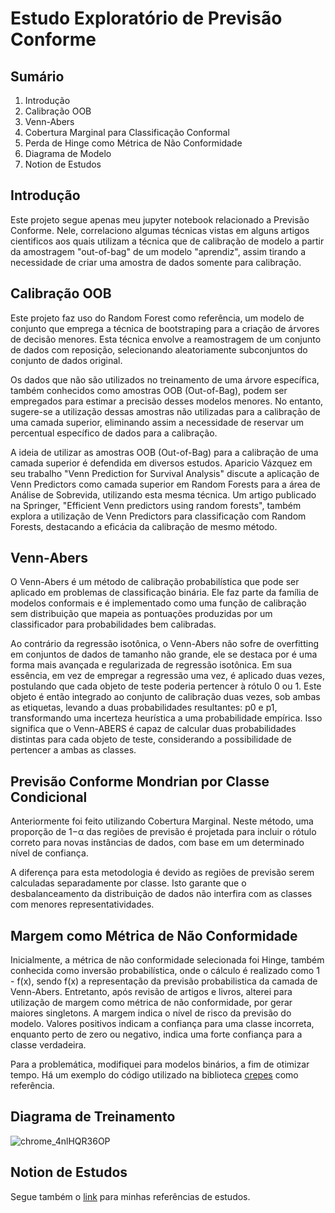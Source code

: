# Estudo Exploratório de Previsão Conforme

## Sumário

1. Introdução
2. Calibração OOB
3. Venn-Abers
4. Cobertura Marginal para Classificação Conformal
5. Perda de Hinge como Métrica de Não Conformidade
6. Diagrama de Modelo
7. Notion de Estudos

## Introdução

Este projeto segue apenas meu jupyter notebook relacionado a Previsão Conforme. Nele, correlaciono algumas técnicas vistas em alguns artigos cientificos aos quais utilizam a técnica que de calibração de modelo a partir da amostragem "out-of-bag" de um modelo "aprendiz", assim tirando a necessidade de criar uma amostra de dados somente para calibração.

## Calibração OOB

Este projeto faz uso do Random Forest como referência, um modelo de conjunto que emprega a técnica de bootstraping para a criação de árvores de decisão menores. Esta técnica envolve a reamostragem de um conjunto de dados com reposição, selecionando aleatoriamente subconjuntos do conjunto de dados original.

Os dados que não são utilizados no treinamento de uma árvore específica, também conhecidos como amostras OOB (Out-of-Bag), podem ser empregados para estimar a precisão desses modelos menores. No entanto, sugere-se a utilização dessas amostras não utilizadas para a calibração de uma camada superior, eliminando assim a necessidade de reservar um percentual específico de dados para a calibração.

A ideia de utilizar as amostras OOB (Out-of-Bag) para a calibração de uma camada superior é defendida em diversos estudos. Aparicio Vázquez em seu trabalho "Venn Prediction for Survival Analysis" discute a aplicação de Venn Predictors como camada superior em Random Forests para a área de Análise de Sobrevida, utilizando esta mesma técnica. Um artigo publicado na Springer, "Efficient Venn predictors using random forests", também explora a utilização de Venn Predictors para classificação com Random Forests, destacando a eficácia da calibração de mesmo método.

## Venn-Abers

O Venn-Abers é um método de calibração probabilística que pode ser aplicado em problemas de classificação binária. Ele faz parte da família de modelos conformais e é implementado como uma função de calibração sem distribuição que mapeia as pontuações produzidas por um classificador para probabilidades bem calibradas.

Ao contrário da regressão isotônica, o Venn-Abers não sofre de overfitting em conjuntos de dados de tamanho não grande, ele se destaca por é uma forma mais avançada e regularizada de regressão isotônica. Em sua essência, em vez de empregar a regressão uma vez, é aplicado duas vezes, postulando que cada objeto de teste poderia pertencer à rótulo 0 ou 1. Este objeto é então integrado ao conjunto de calibração duas vezes, sob ambas as etiquetas, levando a duas probabilidades resultantes: p0 e p1, transformando uma incerteza heurística a uma probabilidade empírica. Isso significa que o Venn-ABERS é capaz de calcular duas probabilidades distintas para cada objeto de teste, considerando a possibilidade de pertencer a ambas as classes.

## Previsão Conforme Mondrian por Classe Condicional

Anteriormente foi feito utilizando Cobertura Marginal. Neste método, uma proporção de 1−α das regiões de previsão é projetada para incluir o rótulo correto para novas instâncias de dados, com base em um determinado nível de confiança.

A diferença para esta metodologia é devido as regiões de previsão serem calculadas separadamente por classe. Isto garante que o desbalanceamento da distribuição de dados não interfira com as classes com menores representatividades.

## Margem como Métrica de Não Conformidade

Inicialmente, a métrica de não conformidade selecionada foi Hinge, também conhecida como inversão probabilística, onde o cálculo é realizado como 1 - f(x), sendo f(x) a representação da previsão probabilistica da camada de Venn-Abers. Entretanto, após revisão de artigos e livros, alterei para utilização de margem como métrica de não conformidade,
por gerar maiores singletons. A margem indica o nível de risco da previsão do modelo. Valores positivos indicam a confiança para uma classe incorreta,
enquanto perto de zero ou negativo, indica uma forte confiança para a classe verdadeira. 

Para a problemática, modifiquei para modelos binários, a fim de otimizar tempo. Há um exemplo do código utilizado na biblioteca [crepes](https://github.com/henrikbostrom/crepes/blob/main/src/crepes/base.py) como referência.

## Diagrama de Treinamento
![chrome_4nlHQR36OP](https://github.com/HeyLucasLeao/cp-study/assets/26440910/704b53ae-c2ce-4b66-9c08-afaae8bd8448)

## Notion de Estudos

Segue também o [link](https://cp-study.notion.site/Predi-o-Conformal-99bed789d7eb480f8032878a460321d0) para minhas referências de estudos.
